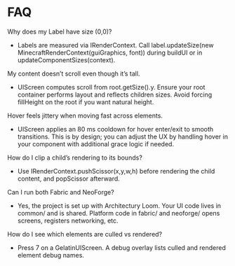# FAQ

Why does my Label have size (0,0)?
- Labels are measured via IRenderContext. Call label.updateSize(new MinecraftRenderContext(guiGraphics, font)) during buildUI or in updateComponentSizes(context).

My content doesn’t scroll even though it’s tall.
- UIScreen computes scroll from root.getSize().y. Ensure your root container performs layout and reflects children sizes. Avoid forcing fillHeight on the root if you want natural height.

Hover feels jittery when moving fast across elements.
- UIScreen applies an 80 ms cooldown for hover enter/exit to smooth transitions. This is by design; you can adjust the UX by handling hover in your component with additional grace logic if needed.

How do I clip a child’s rendering to its bounds?
- Use IRenderContext.pushScissor(x,y,w,h) before rendering the child content, and popScissor afterward.

Can I run both Fabric and NeoForge?
- Yes, the project is set up with Architectury Loom. Your UI code lives in common/ and is shared. Platform code in fabric/ and neoforge/ opens screens, registers networking, etc.

How do I see which elements are culled vs rendered?
- Press 7 on a GelatinUIScreen. A debug overlay lists culled and rendered element debug names.

